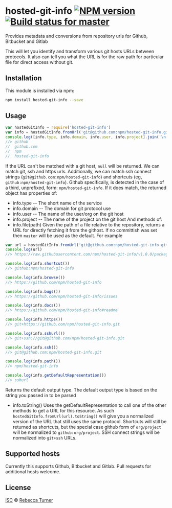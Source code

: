<!--@'# ' + package.name + ' ' + shields.flatSquare('npm', 'travis')-->
# hosted-git-info [![NPM version](https://img.shields.io/npm/v/hosted-git-info.svg?style=flat-square)](https://www.npmjs.com/package/hosted-git-info) [![Build status for master](https://img.shields.io/travis/npm/hosted-git-info/master.svg?style=flat-square)](https://travis-ci.org/npm/hosted-git-info)
<!--/@-->

<!--@package.description-->
Provides metadata and conversions from repository urls for Github, Bitbucket and Gitlab
<!--/@-->

This will let you identify and transform various git hosts URLs between
protocols. It also can tell you what the URL is for the raw path for
particular file for direct access without git.

<!--@installation()-->
## Installation

This module is installed via npm:

```sh
npm install hosted-git-info --save
```
<!--/@-->

## Usage

<!--@example('example.js')-->
```js
var hostedGitInfo = require('hosted-git-info')
var info = hostedGitInfo.fromUrl('git@github.com:npm/hosted-git-info.git')
console.log([info.type, info.domain, info.user, info.project].join('\n'))
//> github
//  github.com
//  npm
//  hosted-git-info
```

If the URL can't be matched with a git host, `null` will be returned.  We
can match git, ssh and https urls.  Additionally, we can match ssh connect
strings (`git@github.com:npm/hosted-git-info`) and shortcuts (eg,
`github:npm/hosted-git-info`).  Github specifically, is detected in the case
of a third, unprefixed, form: `npm/hosted-git-info`.
If it does match, the returned object has properties of:

- info.type -- The short name of the service
- info.domain -- The domain for git protocol use
- info.user -- The name of the user/org on the git host
- info.project -- The name of the project on the git host
  And methods of:
- info.file(path)
  Given the path of a file relative to the repository, returns a URL for
  directly fetching it from the githost.  If no committish was set then
  `master` will be used as the default.
  For example

```js
var url = hostedGitInfo.fromUrl('git@github.com:npm/hosted-git-info.git#v1.0.0').file('package.json')
console.log(url)
//> https://raw.githubusercontent.com/npm/hosted-git-info/v1.0.0/package.json

console.log(info.shortcut())
//> github:npm/hosted-git-info

console.log(info.browse())
//> https://github.com/npm/hosted-git-info

console.log(info.bugs())
//> https://github.com/npm/hosted-git-info/issues

console.log(info.docs())
//> https://github.com/npm/hosted-git-info#readme

console.log(info.https())
//> git+https://github.com/npm/hosted-git-info.git

console.log(info.sshurl())
//> git+ssh://git@github.com/npm/hosted-git-info.git

console.log(info.ssh())
//> git@github.com:npm/hosted-git-info.git

console.log(info.path())
//> npm/hosted-git-info

console.log(info.getDefaultRepresentation())
//> sshurl
```

Returns the default output type. The default output type is based on the
string you passed in to be parsed

- info.toString()
  Uses the getDefaultRepresentation to call one of the other methods to get a URL for
  this resource. As such `hostedGitInfo.fromUrl(url).toString()` will give
  you a normalized version of the URL that still uses the same protocol.
  Shortcuts will still be returned as shortcuts, but the special case github
  form of `org/project` will be normalized to `github:org/project`.
  SSH connect strings will be normalized into `git+ssh` URLs.

<!--/@-->

## Supported hosts

Currently this supports Github, Bitbucket and Gitlab. Pull requests for
additional hosts welcome.

<!--@license()-->
## License

[ISC](./LICENSE) © [Rebecca Turner](http://re-becca.org)
<!--/@-->
